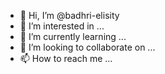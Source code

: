 - 👋 Hi, I’m @badhri-elisity
- 👀 I’m interested in ...
- 🌱 I’m currently learning ...
- 💞️ I’m looking to collaborate on ...
- 📫 How to reach me ...

<!---
badhri-elisity/badhri-elisity is a ✨ special ✨ repository because its `README.md` (this file) appears on your GitHub profile.
You can click the Preview link to take a look at your changes.
--->

